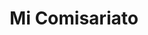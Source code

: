 ---
title: "Mi Comisariato"
url: /guayaquil/mi-comisariato-carlos-luis-plaza-danin/
shop: Supermarkt
---